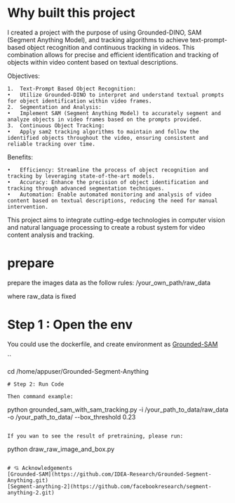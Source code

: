 # Why built this project

I created a project with the purpose of using Grounded-DINO, SAM (Segment Anything Model), and tracking algorithms to achieve text-prompt-based object recognition and continuous tracking in videos. This combination allows for precise and efficient identification and tracking of objects within video content based on textual descriptions.

Objectives:

	1.	Text-Prompt Based Object Recognition:
	•	Utilize Grounded-DINO to interpret and understand textual prompts for object identification within video frames.
	2.	Segmentation and Analysis:
	•	Implement SAM (Segment Anything Model) to accurately segment and analyze objects in video frames based on the prompts provided.
	3.	Continuous Object Tracking:
	•	Apply sam2 tracking algorithms to maintain and follow the identified objects throughout the video, ensuring consistent and reliable tracking over time.

Benefits:

	•	Efficiency: Streamline the process of object recognition and tracking by leveraging state-of-the-art models.
	•	Accuracy: Enhance the precision of object identification and tracking through advanced segmentation techniques.
	•	Automation: Enable automated monitoring and analysis of video content based on textual descriptions, reducing the need for manual intervention.

This project aims to integrate cutting-edge technologies in computer vision and natural language processing to create a robust system for video content analysis and tracking.


# prepare
prepare the images data as the follow rules:
/your_own_path/raw_data

where raw_data is fixed

# Step 1 : Open the env
You could use the dockerfile, and create environment as [Grounded-SAM](https://github.com/IDEA-Research/Grounded-Segment-Anything.git)

``

cd /home/appuser/Grounded-Segment-Anything
```
# Step 2: Run Code

Then command example:
```
python grounded_sam_with_sam_tracking.py -i /your_path_to_data/raw_data -o /your_path_to_data/ --box_threshold 0.23

```

If you wan to see the result of pretraining, please run:
```
python draw_raw_image_and_box.py
```

# 💘 Acknowledgements
[Grounded-SAM](https://github.com/IDEA-Research/Grounded-Segment-Anything.git)
[Segment-anything-2](https://github.com/facebookresearch/segment-anything-2.git)



